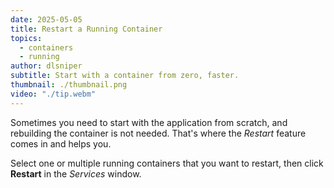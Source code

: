 ```yaml
---
date: 2025-05-05
title: Restart a Running Container
topics:
  - containers
  - running
author: dlsniper
subtitle: Start with a container from zero, faster.
thumbnail: ./thumbnail.png
video: "./tip.webm"
---
```


Sometimes you need to start with the application from scratch, and rebuilding the container is not needed. That's where the _Restart_ feature comes in and helps you.

Select one or multiple running containers that you want to restart, then click **Restart** in the
_Services_ window.
